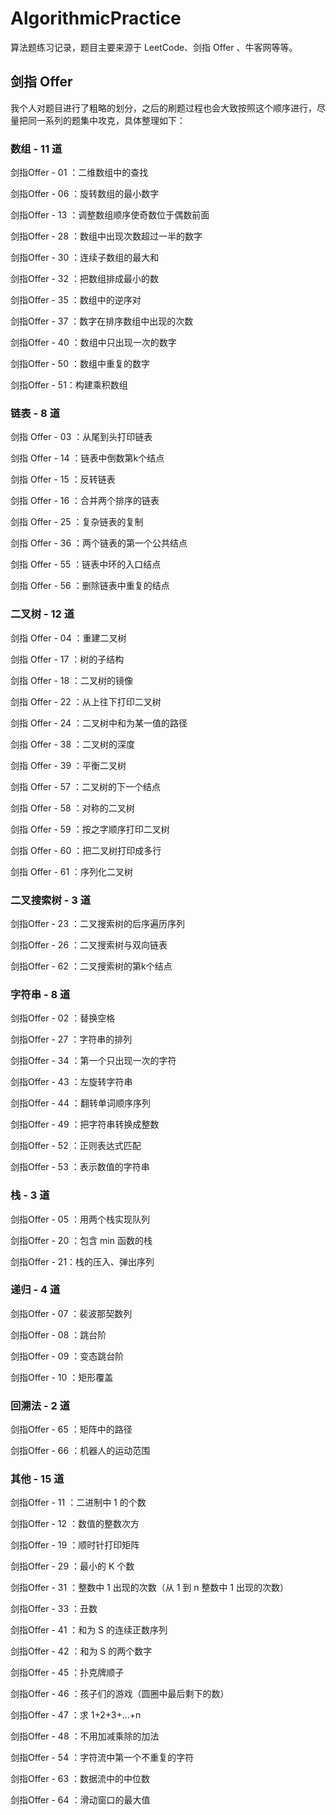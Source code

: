 # AlgorithmicPractice
算法题练习记录，题目主要来源于 LeetCode、剑指 Offer 、牛客网等等。

## 剑指 Offer

我个人对题目进行了粗略的划分，之后的刷题过程也会大致按照这个顺序进行，尽量把同一系列的题集中攻克，具体整理如下：

### 数组 - 11 道

剑指Offer - 01 ：二维数组中的查找

剑指Offer - 06 ：旋转数组的最小数字

剑指Offer - 13 ：调整数组顺序使奇数位于偶数前面

剑指Offer - 28 ：数组中出现次数超过一半的数字

剑指Offer - 30 ：连续子数组的最大和

剑指Offer - 32 ：把数组排成最小的数

剑指Offer - 35 ：数组中的逆序对

剑指Offer - 37 ：数字在排序数组中出现的次数

剑指Offer - 40 ：数组中只出现一次的数字

剑指Offer - 50 ：数组中重复的数字

剑指Offer - 51：构建乘积数组

### 链表 - 8 道

剑指 Offer - 03 ：从尾到头打印链表

剑指 Offer - 14 ：链表中倒数第k个结点

剑指 Offer - 15 ：反转链表

剑指 Offer - 16 ：合并两个排序的链表

剑指 Offer - 25 ：复杂链表的复制

剑指 Offer - 36 ：两个链表的第一个公共结点

剑指 Offer - 55 ：链表中环的入口结点

剑指 Offer - 56 ：删除链表中重复的结点

### 二叉树 - 12 道

剑指 Offer - 04 ：重建二叉树

剑指 Offer - 17 ：树的子结构

剑指 Offer - 18 ：二叉树的镜像

剑指 Offer - 22 ：从上往下打印二叉树

剑指 Offer - 24 ：二叉树中和为某一值的路径

剑指 Offer - 38 ：二叉树的深度

剑指 Offer - 39 ：平衡二叉树

剑指 Offer - 57 ：二叉树的下一个结点

剑指 Offer - 58 ：对称的二叉树

剑指 Offer - 59 ：按之字顺序打印二叉树

剑指 Offer - 60 ：把二叉树打印成多行

剑指 Offer - 61 ：序列化二叉树

### 二叉搜索树 - 3 道

剑指Offer - 23 ：二叉搜索树的后序遍历序列

剑指Offer - 26 ：二叉搜索树与双向链表

剑指Offer - 62 ：二叉搜索树的第k个结点

### 字符串 - 8 道

剑指Offer - 02 ：替换空格

剑指Offer - 27 ：字符串的排列

剑指Offer - 34 ：第一个只出现一次的字符

剑指Offer - 43 ：左旋转字符串

剑指Offer - 44 ：翻转单词顺序序列

剑指Offer - 49 ：把字符串转换成整数

剑指Offer - 52 ：正则表达式匹配

剑指Offer - 53 ：表示数值的字符串

### 栈 - 3 道

剑指Offer - 05 ：用两个栈实现队列

剑指Offer - 20 ：包含 min 函数的栈

剑指Offer - 21：栈的压入、弹出序列

### 递归 - 4 道

剑指Offer - 07 ：裴波那契数列

剑指Offer - 08 ：跳台阶

剑指Offer - 09 ：变态跳台阶

剑指Offer - 10 ：矩形覆盖

### 回溯法 - 2 道

剑指Offer - 65 ：矩阵中的路径

剑指Offer - 66 ：机器人的运动范围

### 其他 - 15 道

剑指Offer - 11 ：二进制中 1 的个数

剑指Offer - 12 ：数值的整数次方

剑指Offer - 19 ：顺时针打印矩阵

剑指Offer - 29 ：最小的 K 个数

剑指Offer - 31 ：整数中 1 出现的次数（从 1 到 n 整数中 1 出现的次数）

剑指Offer - 33 ：丑数

剑指Offer - 41 ：和为 S 的连续正数序列

剑指Offer - 42 ：和为 S 的两个数字

剑指Offer - 45 ：扑克牌顺子

剑指Offer - 46 ：孩子们的游戏（圆圈中最后剩下的数）

剑指Offer - 47 ：求 1+2+3+…+n

剑指Offer - 48 ：不用加减乘除的加法

剑指Offer - 54 ：字符流中第一个不重复的字符

剑指Offer - 63 ：数据流中的中位数

剑指Offer - 64 ：滑动窗口的最大值